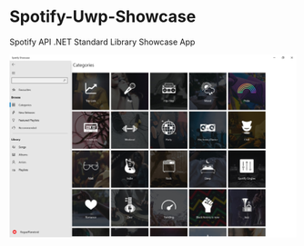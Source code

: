 # Spotify-Uwp-Showcase

Spotify API .NET Standard Library Showcase App

![Spotify Showcase](Resources/spotify-showcase.png)